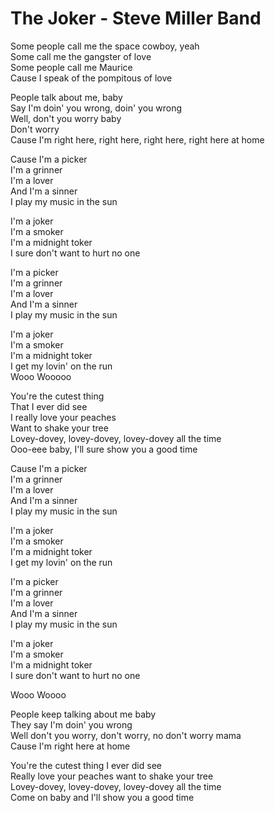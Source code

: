 # The Joker - Steve Miller Band

Some people call me the space cowboy, yeah\
Some call me the gangster of love\
Some people call me Maurice\
Cause I speak of the pompitous of love

People talk about me, baby\
Say I'm doin' you wrong, doin' you wrong\
Well, don't you worry baby\
Don't worry\
Cause I'm right here, right here, right here, right here at home

Cause I'm a picker\
I'm a grinner\
I'm a lover\
And I'm a sinner\
I play my music in the sun

I'm a joker\
I'm a smoker\
I'm a midnight toker\
I sure don't want to hurt no one

I'm a picker\
I'm a grinner\
I'm a lover\
And I'm a sinner\
I play my music in the sun

I'm a joker\
I'm a smoker\
I'm a midnight toker\
I get my lovin' on the run\
Wooo Wooooo

You're the cutest thing\
That I ever did see\
I really love your peaches\
Want to shake your tree\
Lovey-dovey, lovey-dovey, lovey-dovey all the time\
Ooo-eee baby, I'll sure show you a good time

Cause I'm a picker\
I'm a grinner\
I'm a lover\
And I'm a sinner\
I play my music in the sun

I'm a joker\
I'm a smoker\
I'm a midnight toker\
I get my lovin' on the run

I'm a picker\
I'm a grinner\
I'm a lover\
And I'm a sinner\
I play my music in the sun

I'm a joker\
I'm a smoker\
I'm a midnight toker\
I sure don't want to hurt no one

Wooo Woooo

People keep talking about me baby\
They say I'm doin' you wrong\
Well don't you worry, don't worry, no don't worry mama\
Cause I'm right here at home

You're the cutest thing I ever did see\
Really love your peaches want to shake your tree\
Lovey-dovey, lovey-dovey, lovey-dovey all the time\
Come on baby and I'll show you a good time